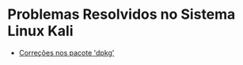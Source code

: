 # Problemas Resolvidos no Sistema Linux Kali

- [Correções nos pacote 'dpkg'](https://github.com/daniloopinheiro/ProblemsSolvedLinuxKaliSystem/blob/main/dpkg.md)
